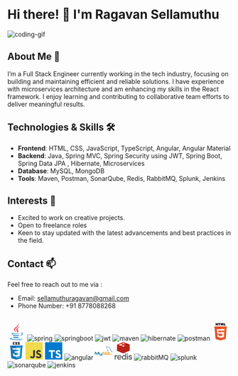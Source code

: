 # Hi there! 👋 I'm Ragavan Sellamuthu

<img src="https://github.com/trinhminhtriet/trinhminhtriet/blob/master/images/coding.gif" width="100%" height="400" alt="coding-gif" />

## About Me 🌟

I’m a Full Stack Engineer currently working in the tech industry, focusing on building and maintaining efficient and reliable solutions. I have experience with microservices architecture and am enhancing my skills in the React framework. I enjoy learning and contributing to collaborative team efforts to deliver meaningful results.

## Technologies & Skills 🛠️

- **Frontend**: HTML, CSS, JavaScript, TypeScript, Angular, Angular Material
- **Backend**: Java, Spring MVC, Spring Security using JWT, Spring Boot, Spring Data JPA , Hibernate, Microservices
- **Database**: MySQL, MongoDB
- **Tools**: Maven, Postman, SonarQube, Redis, RabbitMQ, Splunk, Jenkins

## Interests 🤝

- Excited to work on creative projects.
- Open to freelance roles
- Keen to stay updated with the latest advancements and best practices in the field.

## Contact 📫
Feel free to reach out to me via :

- Email: sellamuthuragavan@gmail.com
- Phone Number: +91 8778088268

##
<img src="https://raw.githubusercontent.com/devicons/devicon/master/icons/java/java-original.svg" alt="java" width="40" height="40"/> <img src="https://www.vectorlogo.zone/logos/springio/springio-icon.svg" alt="spring" width="40" height="40"/> <img src="https://pbs.twimg.com/profile_images/1235868806079057921/fTL08u_H_400x400.png" alt="springboot" width="40" height="40" /> <img src="https://cdn.worldvectorlogo.com/logos/jwt-3.svg" alt="jwt" width="40" heght="40" /> <img src="https://www.svgrepo.com/show/373829/maven.svg" alt="maven"  width="40" height="40"/> <img src="https://cdn.worldvectorlogo.com/logos/hibernate.svg" alt="hibernate" width="40" height="40" /> <img src="https://www.vectorlogo.zone/logos/getpostman/getpostman-icon.svg" alt="postman" width="40" height="40"/> <img src="https://raw.githubusercontent.com/devicons/devicon/master/icons/html5/html5-original-wordmark.svg" alt="html5" width="40" height="40"/> <img src="https://raw.githubusercontent.com/devicons/devicon/master/icons/css3/css3-original-wordmark.svg" alt="css3" width="40" height="40"/><img src="https://raw.githubusercontent.com/devicons/devicon/master/icons/javascript/javascript-original.svg" alt="javascript" width="40" height="40"/> <img src="https://raw.githubusercontent.com/devicons/devicon/master/icons/typescript/typescript-original.svg" alt="typescript" width="40" height="40"/> <img src="https://angular.io/assets/images/logos/angular/angular.svg" alt="angular" width="40" height="40"/> <img src="https://raw.githubusercontent.com/devicons/devicon/master/icons/mysql/mysql-original-wordmark.svg" alt="mysql" width="40" height="40"/> <img src="https://raw.githubusercontent.com/devicons/devicon/master/icons/redis/redis-original-wordmark.svg" alt="redis" width="40" height="40"/> <img src="https://www.vectorlogo.zone/logos/rabbitmq/rabbitmq-icon.svg" alt="rabbitMQ" width="40" height="40"/> <img src="https://img.icons8.com/?size=512&id=49188&format=png" alt="splunk" width="40" height="40"/><img src="https://cdn.worldvectorlogo.com/logos/sonarqube-1.svg" alt="sonarqube" width="40" height="40"/> <img src="https://www.vectorlogo.zone/logos/jenkins/jenkins-icon.svg" alt="jenkins" width="40" height="40"/>





